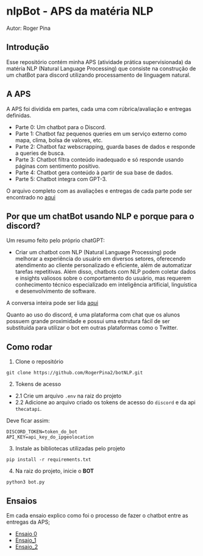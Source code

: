 # nlpBot - APS da matéria NLP

Autor: Roger Pina 

## Introdução
Esse repositório contém minha APS (atividade prática supervisionada) da matéria NLP (Natural Language Processing) que consiste na construção de um chatBot para discord utilizando processamento de linguagem natural. 

## A APS

A APS foi dividida em partes, cada uma com rúbrica/avaliação e entregas definidas. 
- Parte 0: Um chatbot para o Discord.
- Parte 1: Chatbot faz pequenos queries em um serviço externo como mapa, clima, bolsa de valores, etc.
- Parte 2: Chatbot faz webscrapping, guarda bases de dados e responde a queries de busca.
- Parte 3: Chatbot filtra conteúdo inadequado e só responde usando páginas com sentimento positivo.
- Parte 4: Chatbot gera conteúdo à partir de sua base de dados.
- Parte 5: Chatbot integra com GPT-3.

O arquivo completo com as avaliações e entregas de cada parte pode ser encontrado no [aqui](https://github.com/tiagoft/NLP/blob/main/APS.md)

## Por que um chatBot usando NLP e porque para o discord?
Um resumo feito pelo próprio chatGPT:

- Criar um chatbot com NLP (Natural Language Processing) pode melhorar a experiência do usuário em diversos setores, oferecendo atendimento ao cliente personalizado e eficiente, além de automatizar tarefas repetitivas. Além disso, chatbots com NLP podem coletar dados e insights valiosos sobre o comportamento do usuário, mas requerem conhecimento técnico especializado em inteligência artificial, linguística e desenvolvimento de software.

A conversa inteira pode ser lida [aqui](docs/chat_with_chatGPT.md)

Quanto ao uso do discord, é uma plataforma com chat que os alunos possuem grande proximidade e possui uma estrutura fácil de ser substituída para utilizar o bot em outras plataformas como o Twitter.  

## Como rodar

1. Clone o repositório

  ```
  git clone https://github.com/RogerPina2/botNLP.git
  ```

2. Tokens de acesso

- 2.1 Crie um arquivo `.env` na raiz do projeto 
- 2.2 Adicione ao arquivo criado os tokens de acesso do `discord` e da api `thecatapi`. 

Deve ficar assim:

  ```
  DISCORD_TOKEN=token_do_bot
  API_KEY=api_key_do_ipgeolocation
  ```

3. Instale as bibliotecas utilizadas pelo projeto

  ```
  pip install -r requirements.txt
  ``` 

4. Na raiz do projeto, inicie o **BOT**

  ```
  python3 bot.py
  ``` 

## Ensaios

Em cada ensaio explico como foi o processo de fazer o chatbot entre as entregas da APS;
- [Ensaio 0](docs/ensaios/ensaio_0.md)
- [Ensaio_1](docs/ensaios/ensaio_1.md)
- [Ensaio_2](data/ensaios/ensaio_2.md) 
<!-- 
> - [Ensaio_3](data/ensaios/ensaio_3.md)
> - [Ensaio_4](data/ensaios/ensaio_4.md)
> - [Ensaio_5](data/ensaios/ensaio_5.md)
-->
